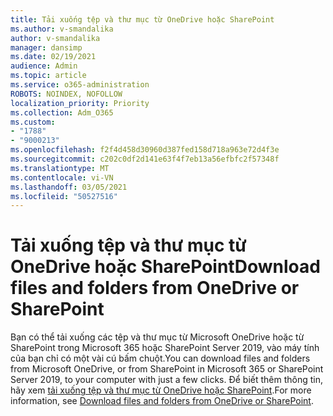 ```yaml
---
title: Tải xuống tệp và thư mục từ OneDrive hoặc SharePoint
ms.author: v-smandalika
author: v-smandalika
manager: dansimp
ms.date: 02/19/2021
audience: Admin
ms.topic: article
ms.service: o365-administration
ROBOTS: NOINDEX, NOFOLLOW
localization_priority: Priority
ms.collection: Adm_O365
ms.custom:
- "1788"
- "9000213"
ms.openlocfilehash: f2f4d458d30960d387fed158d718a963e72d4f3e
ms.sourcegitcommit: c202c0df2d141e63f4f7eb13a56efbfc2f57348f
ms.translationtype: MT
ms.contentlocale: vi-VN
ms.lasthandoff: 03/05/2021
ms.locfileid: "50527516"
---
```

# <a name="download-files-and-folders-from-onedrive-or-sharepoint"></a><span data-ttu-id="a5ebb-102">Tải xuống tệp và thư mục từ OneDrive hoặc SharePoint</span><span class="sxs-lookup"><span data-stu-id="a5ebb-102">Download files and folders from OneDrive or SharePoint</span></span>

<span data-ttu-id="a5ebb-103">Bạn có thể tải xuống các tệp và thư mục từ Microsoft OneDrive hoặc từ SharePoint trong Microsoft 365 hoặc SharePoint Server 2019, vào máy tính của bạn chỉ có một vài cú bấm chuột.</span><span class="sxs-lookup"><span data-stu-id="a5ebb-103">You can download files and folders from Microsoft OneDrive, or from SharePoint in Microsoft 365 or SharePoint Server 2019, to your computer with just a few clicks.</span></span> <span data-ttu-id="a5ebb-104">Để biết thêm thông tin, hãy xem [tải xuống tệp và thư mục từ OneDrive hoặc SharePoint](https://support.microsoft.com/office/download-files-and-folders-from-onedrive-or-sharepoint-5c7397b7-19c7-4893-84fe-d02e8fa5df05).</span><span class="sxs-lookup"><span data-stu-id="a5ebb-104">For more information, see [Download files and folders from OneDrive or SharePoint](https://support.microsoft.com/office/download-files-and-folders-from-onedrive-or-sharepoint-5c7397b7-19c7-4893-84fe-d02e8fa5df05).</span></span>
